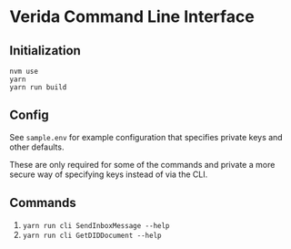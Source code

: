 
# Verida Command Line Interface

## Initialization

```
nvm use
yarn
yarn run build
```

## Config

See `sample.env` for example configuration that specifies private keys and other defaults.

These are only required for some of the commands and private a more secure way of specifying keys instead of via the CLI.

## Commands

1. `yarn run cli SendInboxMessage --help`
2. `yarn run cli GetDIDDocument --help`